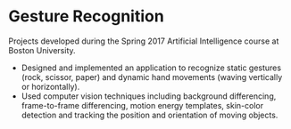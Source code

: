 # Gesture Recognition
Projects developed during the Spring 2017 Artificial Intelligence course at Boston University.

* Designed and implemented an application to recognize static gestures (rock, scissor, paper) and dynamic hand movements (waving vertically or horizontally).
* Used computer vision techniques including background differencing, frame-to-frame differencing, motion energy templates, skin-color detection and tracking the position and orientation of moving objects.
